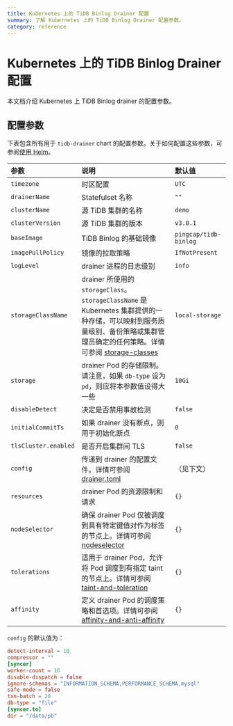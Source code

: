 ```yaml
---
title: Kubernetes 上的 TiDB Binlog Drainer 配置
summary: 了解 Kubernetes 上的 TiDB Binlog Drainer 配置参数。
category: reference
---
```


# Kubernetes 上的 TiDB Binlog Drainer 配置

本文档介绍 Kubernetes 上 TiDB Binlog drainer 的配置参数。

## 配置参数

下表包含所有用于 `tidb-drainer` chart 的配置参数。关于如何配置这些参数，可参阅[使用 Helm](tidb-toolkit.md#使用-helm)。

| 参数 | 说明 | 默认值 |
| :----- | :---- | :----- |
| `timezone` | 时区配置 | `UTC` |
| `drainerName` | Statefulset 名称 | `""` |
| `clusterName` | 源 TiDB 集群的名称 | `demo` |
| `clusterVersion` | 源 TiDB 集群的版本 | `v3.0.1` |
| `baseImage` | TiDB Binlog 的基础镜像 | `pingcap/tidb-binlog` |
| `imagePullPolicy` | 镜像的拉取策略 | `IfNotPresent` |
| `logLevel` | drainer 进程的日志级别 | `info` |
| `storageClassName` | drainer 所使用的 `storageClass`。`storageClassName` 是 Kubernetes 集群提供的一种存储，可以映射到服务质量级别、备份策略或集群管理员确定的任何策略。详情可参阅 [storage-classes](https://kubernetes.io/docs/concepts/storage/storage-classes) | `local-storage` |
| `storage` | drainer Pod 的存储限制。请注意，如果 `db-type` 设为 `pd`，则应将本参数值设得大一些 | `10Gi` |
| `disableDetect` |  决定是否禁用事故检测 | `false` |
| `initialCommitTs` |  如果 drainer 没有断点，则用于初始化断点 | `0` |
| `tlsCluster.enabled` |  是否开启集群间 TLS | `false` |
| `config` | 传递到 drainer 的配置文件。详情可参阅 [drainer.toml](https://github.com/pingcap/tidb-binlog/blob/master/cmd/drainer/drainer.toml) |（见下文）|
| `resources` | drainer Pod 的资源限制和请求 | `{}` |
| `nodeSelector` | 确保 drainer Pod 仅被调度到具有特定键值对作为标签的节点上。详情可参阅 [nodeselector](https://kubernetes.io/docs/concepts/scheduling-eviction/assign-pod-node/#nodeselector) | `{}` |
| `tolerations` | 适用于 drainer Pod，允许将 Pod 调度到有指定 taint 的节点上。详情可参阅 [taint-and-toleration](https://kubernetes.io/docs/concepts/configuration/taint-and-toleration) | `{}` |
| `affinity` | 定义 drainer Pod 的调度策略和首选项。详情可参阅 [affinity-and-anti-affinity](https://kubernetes.io/docs/concepts/scheduling-eviction/assign-pod-node/#affinity-and-anti-affinity) | `{}` |

`config` 的默认值为：

```toml
detect-interval = 10
compressor = ""
[syncer]
worker-count = 16
disable-dispatch = false
ignore-schemas = "INFORMATION_SCHEMA,PERFORMANCE_SCHEMA,mysql"
safe-mode = false
txn-batch = 20
db-type = "file"
[syncer.to]
dir = "/data/pb"
```
